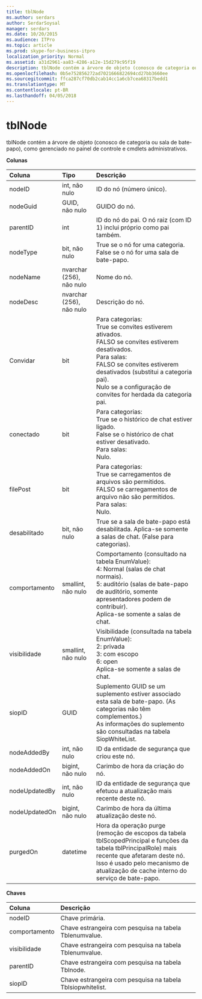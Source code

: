 ```yaml
---
title: tblNode
ms.author: serdars
author: SerdarSoysal
manager: serdars
ms.date: 10/20/2015
ms.audience: ITPro
ms.topic: article
ms.prod: skype-for-business-itpro
localization_priority: Normal
ms.assetid: a31d2961-aa83-4286-a12e-15d279c95f19
description: tblNode contém a árvore de objeto (conosco de categoria ou sala de bate-papo), como gerenciado no painel de controle e cmdlets administrativos.
ms.openlocfilehash: 0b5e752856272ad7021666822694cd27bb3660ee
ms.sourcegitcommit: ffca287cf70db2cab14cc1a6cb7cea68317bedd1
ms.translationtype: MT
ms.contentlocale: pt-BR
ms.lasthandoff: 04/05/2018
---
```

# <a name="tblnode"></a>tblNode
 
tblNode contém a árvore de objeto (conosco de categoria ou sala de bate-papo), como gerenciado no painel de controle e cmdlets administrativos.
  
**Colunas**

|**Coluna**|**Tipo**|**Descrição**|
|:-----|:-----|:-----|
|nodeID  <br/> |int, não nulo  <br/> |ID do nó (número único).  <br/> |
|nodeGuid  <br/> |GUID, não nulo  <br/> |GUIDO do nó.  <br/> |
|parentID  <br/> |int  <br/> |ID do nó do pai. O nó raiz (com ID 1) inclui próprio como pai também.  <br/> |
|nodeType  <br/> |bit, não nulo  <br/> |True se o nó for uma categoria.  <br/> False se o nó for uma sala de bate-papo.  <br/> |
|nodeName  <br/> |nvarchar (256), não nulo  <br/> |Nome do nó.  <br/> |
|nodeDesc  <br/> |nvarchar (256), não nulo  <br/> |Descrição do nó.  <br/> |
|Convidar  <br/> |bit  <br/> | Para categorias: <br/>  True se convites estiverem ativados. <br/>  FALSO se convites estiverem desativados. <br/>  Para salas: <br/>  FALSO se convites estiverem desativados (substitui a categoria pai). <br/>  Nulo se a configuração de convites for herdada da categoria pai. <br/> |
|conectado  <br/> |bit  <br/> | Para categorias: <br/>  True se o histórico de chat estiver ligado. <br/>  False se o histórico de chat estiver desativado. <br/>  Para salas: <br/>  Nulo. <br/> |
|filePost  <br/> |bit  <br/> | Para categorias: <br/>  True se carregamentos de arquivos são permitidos. <br/>  FALSO se carregamentos de arquivo não são permitidos. <br/>  Para salas: <br/>  Nulo. <br/> |
|desabilitado  <br/> |bit, não nulo  <br/> |True se a sala de bate-papo está desabilitada. Aplica-se somente a salas de chat. (False para categorias).  <br/> |
|comportamento  <br/> |smallint, não nulo  <br/> | Comportamento (consultado na tabela EnumValue): <br/>  4: Normal (salas de chat normais). <br/>  5: auditório (salas de bate-papo de auditório, somente apresentadores podem de contribuir). <br/>  Aplica-se somente a salas de chat. <br/> |
|visibilidade  <br/> |smallint, não nulo  <br/> | Visibilidade (consultada na tabela EnumValue): <br/>  2: privada <br/>  3: com escopo <br/>  6: open <br/>  Aplica-se somente a salas de chat. <br/> |
|siopID  <br/> |GUID  <br/> |Suplemento GUID se um suplemento estiver associado esta sala de bate-papo. (As categorias não têm complementos.)  <br/> As informações do suplemento são consultadas na tabela SiopWhiteList.  <br/> |
|nodeAddedBy  <br/> |int, não nulo  <br/> |ID da entidade de segurança que criou este nó.  <br/> |
|nodeAddedOn  <br/> |bigint, não nulo  <br/> |Carimbo de hora da criação do nó.  <br/> |
|nodeUpdatedBy  <br/> |int, não nulo  <br/> |ID da entidade de segurança que efetuou a atualização mais recente deste nó.  <br/> |
|nodeUpdatedOn  <br/> |bigint, não nulo  <br/> |Carimbo de hora da última atualização deste nó.  <br/> |
|purgedOn  <br/> |datetime  <br/> |Hora da operação purge (remoção de escopos da tabela tblScopedPrincipal e funções da tabela tblPrincipalRole) mais recente que afetaram deste nó. Isso é usado pelo mecanismo de atualização de cache interno do serviço de bate-papo.  <br/> |
   
**Chaves**

|**Coluna**|**Descrição**|
|:-----|:-----|
|nodeID  <br/> |Chave primária.  <br/> |
|comportamento  <br/> |Chave estrangeira com pesquisa na tabela Tblenumvalue.  <br/> |
|visibilidade  <br/> |Chave estrangeira com pesquisa na tabela Tblenumvalue.  <br/> |
|parentID  <br/> |Chave estrangeira com pesquisa na tabela Tblnode.  <br/> |
|siopID  <br/> |Chave estrangeira com pesquisa na tabela Tblsiopwhitelist.  <br/> |
   

